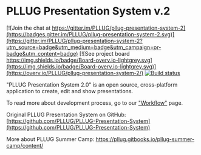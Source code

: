 # PLLUG Presentation System v.2

[![Join the chat at https://gitter.im/PLLUG/pllug-presentation-system-2](https://badges.gitter.im/PLLUG/pllug-presentation-system-2.svg)](https://gitter.im/PLLUG/pllug-presentation-system-2?utm_source=badge&utm_medium=badge&utm_campaign=pr-badge&utm_content=badge)
[![See project board https://img.shields.io/badge/Board-overv.io-lightgrey.svg](https://img.shields.io/badge/Board-overv.io-lightgrey.svg)](https://overv.io/PLLUG/pllug-presentation-system-2/)
[![Build status](https://ci.appveyor.com/api/projects/status/lwr9vgyut3qouc9p/branch/development?svg=true)](https://ci.appveyor.com/project/alexchmykhalo/pllug-presentation-system-2/branch/development)

"PLLUG Presentation System 2.0"  is an open source, cross-platform application to create, edit and show presentations. 

To read more about development process, go to our ["Workflow"](https://alexchmykhalo.gitbooks.io/pllug-presentation-system-2-documents-and-specifi/content/doc/workflow/workflow.html) page. 

Original PLLUG Presentation System on GitHub: [https://github.com/PLLUG/PLLUG-Presentation-System](https://github.com/PLLUG/PLLUG-Presentation-System)

More about PLLUG Summer Camp: [ https://pllug.gitbooks.io/pllug-summer-camp/content/ ](https://pllug.gitbooks.io/pllug-summer-camp/content/ )